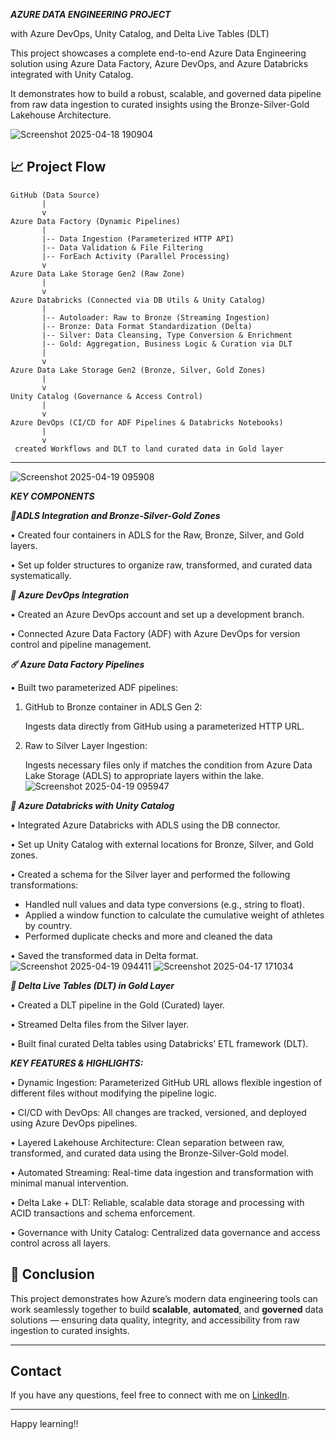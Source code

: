***AZURE DATA ENGINEERING PROJECT***

with Azure DevOps, Unity Catalog, and Delta Live Tables (DLT)

This project showcases a complete end-to-end Azure Data Engineering solution using Azure Data Factory, Azure DevOps, and Azure Databricks integrated with Unity Catalog. 

It demonstrates how to build a robust, scalable, and governed data pipeline from raw data ingestion to curated insights using the Bronze-Silver-Gold Lakehouse Architecture.

![Screenshot 2025-04-18 190904](https://github.com/user-attachments/assets/5fcbec3f-a29a-4731-8a06-86e241fb60dd)


## 📈 Project Flow

```
GitHub (Data Source)
       |
       v
Azure Data Factory (Dynamic Pipelines)
       |     
       |-- Data Ingestion (Parameterized HTTP API)
       |-- Data Validation & File Filtering
       |-- ForEach Activity (Parallel Processing)
       v
Azure Data Lake Storage Gen2 (Raw Zone)
       |
       v
Azure Databricks (Connected via DB Utils & Unity Catalog)
       |
       |-- Autoloader: Raw to Bronze (Streaming Ingestion)
       |-- Bronze: Data Format Standardization (Delta)
       |-- Silver: Data Cleansing, Type Conversion & Enrichment
       |-- Gold: Aggregation, Business Logic & Curation via DLT
       |
       v
Azure Data Lake Storage Gen2 (Bronze, Silver, Gold Zones)
       |
       v
Unity Catalog (Governance & Access Control)
       |
       v
Azure DevOps (CI/CD for ADF Pipelines & Databricks Notebooks)
       |
       v
 created Workflows and DLT to land curated data in Gold layer
```

---
![Screenshot 2025-04-19 095908](https://github.com/user-attachments/assets/48daf2a9-5af2-47af-8a07-20c4811418c7)

***KEY COMPONENTS***

***🎺ADLS Integration and Bronze-Silver-Gold Zones***

• Created four containers in ADLS for the Raw, Bronze, Silver, and Gold layers.

• Set up folder structures to organize raw, transformed, and curated data systematically.
	
***🎲 Azure DevOps Integration***

• Created an Azure DevOps account and set up a development branch.

• Connected Azure Data Factory (ADF) with Azure DevOps for version control and pipeline management.
	
***☄️ Azure Data Factory Pipelines***

• Built two parameterized ADF pipelines:

  1) GitHub to Bronze container in ADLS Gen 2:

     Ingests data directly from GitHub using a parameterized HTTP URL.
  
  2) Raw to Silver Layer Ingestion: 

     Ingests necessary files only if matches the condition from Azure Data Lake Storage (ADLS) to appropriate layers within the lake.
     ![Screenshot 2025-04-19 095947](https://github.com/user-attachments/assets/f73e0788-7fb5-4e49-afec-c8d71153106d)


***🎷 Azure Databricks with Unity Catalog***
 
• Integrated Azure Databricks with ADLS using the DB connector.

• Set up Unity Catalog with external locations for Bronze, Silver, and Gold zones.

• Created a schema for the Silver layer and performed the following transformations:

  - Handled null values and data type conversions (e.g., string to float). 
  - Applied a window function to calculate the cumulative weight of athletes by country. 
  - Performed duplicate checks and more and cleaned the data

• Saved the transformed data in Delta format.
![Screenshot 2025-04-19 094411](https://github.com/user-attachments/assets/78198d7c-fa8c-49fa-bfa6-2b1a903c037b)
![Screenshot 2025-04-17 171034](https://github.com/user-attachments/assets/c75180b6-4579-40c3-89da-ba1bca59ce25)


***🥁 Delta Live Tables (DLT) in Gold Layer*** 
 
• Created a DLT pipeline in the Gold (Curated) layer.

• Streamed Delta files from the Silver layer.

• Built final curated Delta tables using Databricks’ ETL framework (DLT).

***KEY FEATURES & HIGHLIGHTS:***

• Dynamic Ingestion: Parameterized GitHub URL allows flexible ingestion of different files without modifying the pipeline logic.

• CI/CD with DevOps: All changes are tracked, versioned, and deployed using Azure DevOps pipelines.

• Layered Lakehouse Architecture: Clean separation between raw, transformed, and curated data using the Bronze-Silver-Gold model.

• Automated Streaming: Real-time data ingestion and transformation with minimal manual intervention.

• Delta Lake + DLT: Reliable, scalable data storage and processing with ACID transactions and schema enforcement.

• Governance with Unity Catalog: Centralized data governance and access control across all layers.

## 🎯 Conclusion

This project demonstrates how Azure’s modern data engineering tools can work seamlessly together to build **scalable**, **automated**, and **governed** data solutions — ensuring data quality, integrity, and accessibility from raw ingestion to curated insights.

---

## Contact

If you have any questions, feel free to connect with me on [LinkedIn](linkedin.com/in/soundarya-s-dataengineer).

---
Happy learning!!


